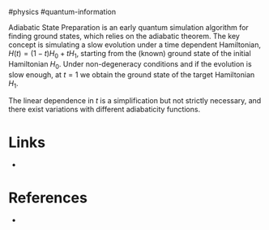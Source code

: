 #physics #quantum-information 

Adiabatic State Preparation is an early quantum simulation algorithm for finding ground states, which relies on the adiabatic theorem. 
The key concept is simulating a slow evolution under a time dependent Hamiltonian, $H(t) = (1-t) H_0 + t H_1$, starting from the (known) ground state of the initial Hamiltonian $H_0$. Under non-degeneracy conditions and if the evolution is slow enough, at $t=1$ we obtain the ground state of the target Hamiltonian $H_1$.

The linear dependence in $t$ is a simplification but not strictly necessary, and there exist variations with different adiabaticity functions. 
# Links
- 

# References
- 